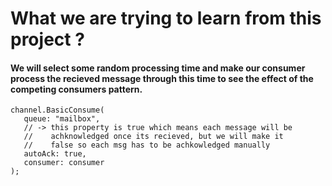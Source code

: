# What we are trying to learn from this project ?
#### We will select some random processing time and make our consumer process the recieved message through this time to see the effect of the competing consumers pattern.

```CSharp
channel.BasicConsume(
   queue: "mailbox",
   // -> this property is true which means each message will be
   //    achknowledged once its recieved, but we will make it 
   //    false so each msg has to be achkowledged manually
   autoAck: true, 
   consumer: consumer
);
```